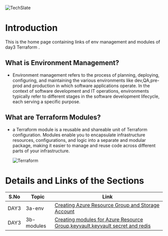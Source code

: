 ![TechSlate](../../global/images/ts.png)

# Introduction 

This is the home page containing links of env management and modules of day3 Terraform .

## What is Environment Management?

- Environment management refers to the process of planning, deploying, configuring, and maintaining the various environments like dev,QA,pre-prod and production in which software applications operate. In the context of software development and IT operations, environments typically refer to different stages in the software development lifecycle, each serving a specific purpose.

## What are Terraform Modules?

- a Terraform module is a reusable and shareable unit of Terraform configuration. Modules enable you to encapsulate infrastructure resources, configurations, and logic into a separate and modular package, making it easier to manage and reuse code across different parts of your infrastructure.


     ![Terraform](../images/assets.png)



# Details and Links of the Sections 

|S.No                | Topic         | Link |
|----------------    |---------------|-------|
|DAY3| 3a-env|[Creating Azure Resource Group and Storage Account](3a-env) |
|DAY3| 3b-modules|[Creating modules for Azure Resource Group,keyvault,keyvault secret and redis](3b-modules) |